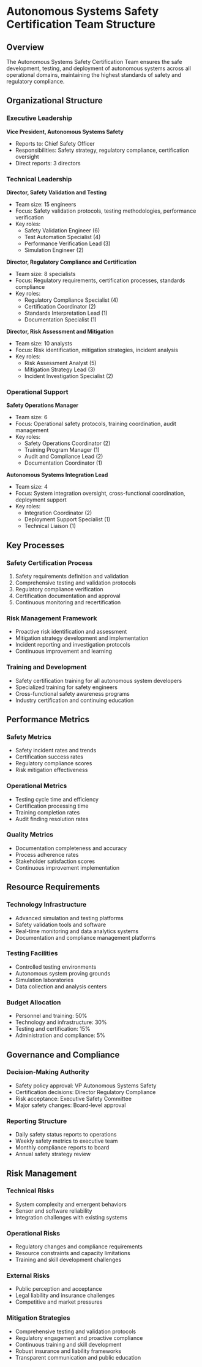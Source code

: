 # Autonomous Systems Safety Certification Team Structure

## Overview
The Autonomous Systems Safety Certification Team ensures the safe development, testing, and deployment of autonomous systems across all operational domains, maintaining the highest standards of safety and regulatory compliance.

## Organizational Structure

### Executive Leadership
**Vice President, Autonomous Systems Safety**
- Reports to: Chief Safety Officer
- Responsibilities: Safety strategy, regulatory compliance, certification oversight
- Direct reports: 3 directors

### Technical Leadership
**Director, Safety Validation and Testing**
- Team size: 15 engineers
- Focus: Safety validation protocols, testing methodologies, performance verification
- Key roles:
  - Safety Validation Engineer (6)
  - Test Automation Specialist (4)
  - Performance Verification Lead (3)
  - Simulation Engineer (2)

**Director, Regulatory Compliance and Certification**
- Team size: 8 specialists
- Focus: Regulatory requirements, certification processes, standards compliance
- Key roles:
  - Regulatory Compliance Specialist (4)
  - Certification Coordinator (2)
  - Standards Interpretation Lead (1)
  - Documentation Specialist (1)

**Director, Risk Assessment and Mitigation**
- Team size: 10 analysts
- Focus: Risk identification, mitigation strategies, incident analysis
- Key roles:
  - Risk Assessment Analyst (5)
  - Mitigation Strategy Lead (3)
  - Incident Investigation Specialist (2)

### Operational Support
**Safety Operations Manager**
- Team size: 6
- Focus: Operational safety protocols, training coordination, audit management
- Key roles:
  - Safety Operations Coordinator (2)
  - Training Program Manager (1)
  - Audit and Compliance Lead (2)
  - Documentation Coordinator (1)

**Autonomous Systems Integration Lead**
- Team size: 4
- Focus: System integration oversight, cross-functional coordination, deployment support
- Key roles:
  - Integration Coordinator (2)
  - Deployment Support Specialist (1)
  - Technical Liaison (1)

## Key Processes

### Safety Certification Process
1. Safety requirements definition and validation
2. Comprehensive testing and validation protocols
3. Regulatory compliance verification
4. Certification documentation and approval
5. Continuous monitoring and recertification

### Risk Management Framework
- Proactive risk identification and assessment
- Mitigation strategy development and implementation
- Incident reporting and investigation protocols
- Continuous improvement and learning

### Training and Development
- Safety certification training for all autonomous system developers
- Specialized training for safety engineers
- Cross-functional safety awareness programs
- Industry certification and continuing education

## Performance Metrics

### Safety Metrics
- Safety incident rates and trends
- Certification success rates
- Regulatory compliance scores
- Risk mitigation effectiveness

### Operational Metrics
- Testing cycle time and efficiency
- Certification processing time
- Training completion rates
- Audit finding resolution rates

### Quality Metrics
- Documentation completeness and accuracy
- Process adherence rates
- Stakeholder satisfaction scores
- Continuous improvement implementation

## Resource Requirements

### Technology Infrastructure
- Advanced simulation and testing platforms
- Safety validation tools and software
- Real-time monitoring and data analytics systems
- Documentation and compliance management platforms

### Testing Facilities
- Controlled testing environments
- Autonomous system proving grounds
- Simulation laboratories
- Data collection and analysis centers

### Budget Allocation
- Personnel and training: 50%
- Technology and infrastructure: 30%
- Testing and certification: 15%
- Administration and compliance: 5%

## Governance and Compliance

### Decision-Making Authority
- Safety policy approval: VP Autonomous Systems Safety
- Certification decisions: Director Regulatory Compliance
- Risk acceptance: Executive Safety Committee
- Major safety changes: Board-level approval

### Reporting Structure
- Daily safety status reports to operations
- Weekly safety metrics to executive team
- Monthly compliance reports to board
- Annual safety strategy review

## Risk Management

### Technical Risks
- System complexity and emergent behaviors
- Sensor and software reliability
- Integration challenges with existing systems

### Operational Risks
- Regulatory changes and compliance requirements
- Resource constraints and capacity limitations
- Training and skill development challenges

### External Risks
- Public perception and acceptance
- Legal liability and insurance challenges
- Competitive and market pressures

### Mitigation Strategies
- Comprehensive testing and validation protocols
- Regulatory engagement and proactive compliance
- Continuous training and skill development
- Robust insurance and liability frameworks
- Transparent communication and public education

